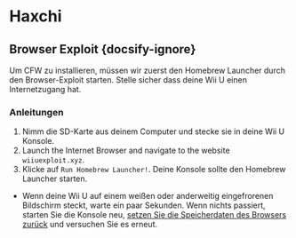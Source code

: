 # Haxchi

## Browser Exploit {docsify-ignore}

Um CFW zu installieren, müssen wir zuerst den Homebrew Launcher durch den Browser-Exploit starten. Stelle sicher dass deine Wii U einen Internetzugang hat.

### Anleitungen

1. Nimm die SD-Karte aus deinem Computer und stecke sie in deine Wii U Konsole.
1. Launch the Internet Browser and navigate to the website `wiiuexploit.xyz`.
1. Klicke auf `Run Homebrew Launcher!`. Deine Konsole sollte den Homebrew Launcher starten.
 - Wenn deine Wii U auf einem weißen oder anderweitig eingefrorenen Bildschirm steckt, warte ein paar Sekunden. Wenn nichts passiert, starten Sie die Konsole neu, [setzen Sie die Speicherdaten des Browsers zurück](https://en-americas-support.nintendo.com/app/answers/detail/a_id/1507/~/how-to-delete-the-internet-browser-history) und versuchen Sie es erneut.